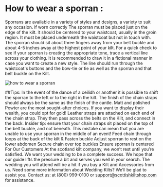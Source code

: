 # How to wear a sporran :
Sporrans are available in a variety of styles and designs, a variety to suit any occasion.
If worn correctly The sporran must be placed just on the edge of the kilt. It should be centered to your waistcoat, usually in the groin region. It must be placed underneath the waistcoat but not in touch with. The sporran should sit about three fingers away from your belt buckle and about 4-5 inches away at the highest point of your kilt.
For a quick check to see if your sporran is creating the appropriate tone, trace a vertical line across your clothing. It is recommended to draw it in a fictional manner in case you want to create a new style. The line should run through the waistcoat's buttons and the bow-tie or tie as well as the sporran and that belt buckle on the Kilt.

![how to wear a sporran]([URL](https://toolxox.com/dl/2/ay/tmp/img2/dl.beatsnoop.com-1666780082.jpg))

##Tips:
In the event of the dance of a ceilidh or another it is possible to shift the sporran to the left or to the right in the kilt.
The finish of the chain straps should always be the same as the finish of the cantle. Matt and polished Pewter are the most sought-after choices. If you want to display their wealth, you could opt for gold!
Leather straps are attached on each end of the chain strap. They then pass across the belts on the Kilt, and connect in the back.
Insider tip: ensure that your chain straps sit placed on the top of the belt buckle, and not beneath. This mistake can mean that you are unable to use your sporran in the middle of an event!
Feed chain through loops at the back of the kilt & Fasten buckle
Adjust sporran to rest on the lower abdomen
Secure chain over top buckles
Ensure sporran is centered
For Our Customers
At the scotland kilt company, we won’t rest until you’re satisfied. We want your wedding to be a complete success.
We hope that our guide lifts the pressure a bit and serves you well in your search. The wedding you will attend will be a hit if you buy a Kilt and Accessories from us. Need some more information about Wedding Kilts? We’ll be glad to assist you. Contact us: at (800) 999-0100 or support@scottishkiltshop.com for assistance.
 


